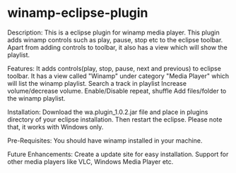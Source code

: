# winamp-eclipse-plugin
Description: This is a eclipse plugin for winamp media player. This plugin adds winamp controls such as play, pause, stop etc to the eclipse toolbar. Apart from adding controls to toolbar, it also has a view which will show the playlist.

Features:
    It adds controls(play, stop, pause, next and previous) to eclipse toolbar.
    It has a view called "Winamp" under category "Media Player" which will list the winamp playlist.
    Search a track in playlist
    Increase volume/decrease volume.
    Enable/Disable repeat, shuffle
    Add files/folder to the winamp playlist. 

Installation: Download the wa.plugin_1.0.2.jar file and place in plugins directory of your eclipse installation. Then restart the eclipse.
Please note that, it works with Windows only.

Pre-Requisites: You should have winamp installed in your machine.

Future Enhancements:
    Create a update site for easy installation.
    Support for other media players like VLC, Windows Media Player etc. 
